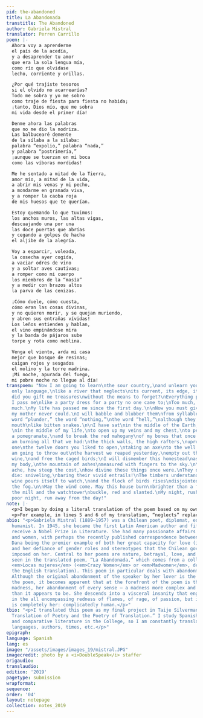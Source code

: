 ```yaml
---
pid: the-abandoned
title: La Abandonada
transtitle: The Abandoned
author: Gabriela Mistral
translator: Perren Carrillo
poem: |-
  Ahora voy a aprenderme
  el país de la acedía,
  y a desaprender tu amor
  que era la sola lengua mía,
  como río que olvidase
  lecho, corriente y orillas.

  ¿Por qué trajiste tesoros
  si el olvido no acarrearías?
  Todo me sobra y yo me sobro
  como traje de fiesta para fiesta no habida;
  ¡tanto, Dios mío, que me sobra
  mi vida desde el primer día!

  Denme ahora las palabras
  que no me dio la nodriza.
  Las balbucearé demente
  de la sílaba a la sílaba:
  palabra “expolio,” palabra “nada,”
  y palabra “postrimería,”
  ¡aunque se tuerzan en mi boca
  como las víboras mordidas!

  Me he sentado a mitad de la Tierra,
  amor mío, a mitad de la vida,
  a abrir mis venas y mi pecho,
  a mondarme en granada viva,
  y a romper la caoba roja
  de mis huesos que te querían.

  Estoy quemando lo que tuvimos:
  los anchos muros, las altas vigas,
  descuajando una por una
  las doce puertas que abrías
  y cegando a golpes de hacha
  el aljibe de la alegría.

  Voy a esparcir, voleada,
  la cosecha ayer cogida,
  a vaciar odres de vino
  y a soltar aves cautivas;
  a romper como mi cuerpo
  los miembros de la “masía”
  y a medir con brazos altos
  la parva de las cenizas.

  ¡Cómo duele, cómo cuesta,
  cómo eran las cosas divinas,
  y no quieren morir, y se quejan muriendo,
  y abren sus entrañas vívidas!
  Los leños entienden y hablan,
  el vino empinándose mira
  y la banda de pájaros sube
  torpe y rota como neblina.

  Venga el viento, arda mi casa
  mejor que bosque de resinas;
  caigan rojos y sesgados
  el molino y la torre madrina.
  ¡Mi noche, apurada del fuego,
  mi pobre noche no llegue al día!
transpoem: "Now I am going to learn\nthe sour country,\nand unlearn your love,\nmy
  only language,\nlike a river that neglects\nits current, its edge, its bed.\n\nWhy
  did you gift me treasures\nwithout the means to forget?\nEverything passes me and
  I pass me\nlike a party dress for a party no one came to;\nToo much, my God, too
  much.\nMy life has passed me since the first day.\n\nNow you must give me the words\nthat
  my mother never could.\nI will babble and blubber them\nfrom syllable to syllable:\nthe
  word “plunder,” the word “nothing,”\nthe word “hell,”\nalthough they writhe in my
  mouth\nlike bitten snakes.\n\nI have sat\nin the middle of the Earth,\nmy love,
  \nin the middle of my life,\nto open up my veins and my chest,\nto peel myself like
  a pomegranate,\nand to break the red mahogany\nof my bones that once ached for you.\n\nI
  am burning all that we had:\nthe thick walls, the high rafters,\nuprooting one by
  one\nthe twelve doors you liked to open,\ntaking an axe\nto the well of happiness.\n\nI
  am going to throw out\nthe harvest we reaped yesterday,\nempty out the bottles of
  wine,\nand free the caged birds;\nI will dismember this homestead\nas if it were
  my body,\nthe mountain of ashes\nmeasured with fingers to the sky.\n\nHow dull the
  ache, how steep the cost,\nhow divine these things once were.\nThey don’t want to
  die: sniveling,\nbaring their vivid entrails!\nThe timbers understand and speak,\nthe
  wine pours itself to watch,\nand the flock of birds rises\ndisjointed and slow like
  the fog.\n\nMay the wind come. May this house burn\nbrighter than a forest of matches;\nMay
  the mill and the watchtower\nbuckle, red and slanted.\nMy night, rushed by the fire,\nmy
  poor night, run away from the day!"
note: |-
  <p>I began by doing a literal translation of the poem based on my own understanding of Spanish, the translations of “The Abandoned Woman” by Randall Conch and “Deserted” by Ursula Le Guin, and a Spanish-to-English dictionary. However, I wanted my translation to be just as intense, animated, impassioned, and senseless as the original, which a literal translation could never attain. In order to create a sense of reckless abandon in feeling and emotion, I took multiple liberties in order to evoke certain images or concepts.</p>
  <p>For example, in lines 5 and 6 of my translation, “neglects” replaces “forgets.” Here, the speaker, like the river, has made a conscious choice to ignore herself to the point of harm because every part of her has become her lover. Furthermore, I chose “neglect” because each part of her and every word she speaks embodies her lover in such a way that the speaker cannot truly forget no matter how hard she tries. In fact, there is a paradoxical futility in even trying to forget; any active effort to repress something further recalls it.</p> <p>There were times also when words and concepts in Spanish did not translate literally into English, such as <em>postrimería</em> in line 18 of the original. This word is only found in Spanish and is used to describe the four afterlife occurrences according to Catholicism: death, judgment, hell, and glory. Le Guin translated the word as “afterwards” and Conch translated it as “waiting-for-death.” Personally, Le Guin better renders the afterlife in her translation whereas Conch veers away from that in rendering this ad hoc neologism for what the living feel towards the afterlife. I chose “hell” to relate to the connotations of death and the already condemning tone of the poem. This abandonment represents the death of their love, a death that condemned the speaker to hell — to the flames and fire and pain and viscera. I also feel that this was an appropriate choice because it relates back to the first two lines of the third stanza: “Now you must give me the words / that my mother never could.” After all, a mother would never give a child the word “hell.”</p>
abio: "<p>Gabriela Mistral (1889–1957) was a Chilean poet, diplomat, educator, and
  humanist. In 1945, she became the first Latin American author and fifth woman to
  receive a Nobel Prize in Literature. She had many passionate affairs with both men
  and women, with perhaps the recently published correspondence between her and Doris
  Dana being the premier example of both her great capacity for love (if not passion)
  and her defiance of gender roles and stereotypes that the Chilean government had
  imposed on her. Central to her poems are nature, betrayal, love, and remorse, as
  seen in the translated poem, “La Abandonada,” which comes from a collection called
  <em>Locas mujeres</em> (<em>Crazy Women</em> or <em>Madwomen</em>, depending on
  the English translation). This poem in particular deals with abandonment after love.
  Although the original abandonment of the speaker by her lover is the catalyst for
  the poem, it becomes apparent that at the forefront of the poem is the speaker’s
  madness, her abandonment of every sense — a madness more complex and more nuanced
  than it appears to be. She descends into a visceral insanity that engulfs the poem
  in the all encompassing redness of flames, of rage, of passion, but in a way that
  is completely her: complicatedly human.</p>"
tbio: "<p>I translated this poem as my final project in Taije Silverman’s class “The
  Translation of Poetry and the Poetry of Translation.” I study Spanish , French,
  and comparative literature in the College, so I am constantly translating between
  languages, authors, times, etc.</p>"
epigraph: 
language: Spanish
lang: es
image: "/assets/images/images_19/mistral.JPG"
imagecredit: photo by a <i>DoubleSpeak</i> staffer
origaudio: 
translaudio: 
edition: '2019'
pagetype: submission
wrapformat: 
sequence: 
order: '04'
layout: notepage
collection: notes_2019
---
```

